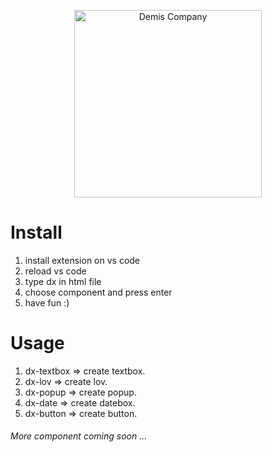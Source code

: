 <p align="center">
  <img width="300" alt="Demis Company" src="https://www.typescriptlang.org/assets/images/friends/Demis/logo.png">
</p>

# Install
1. install extension on vs code
2. reload vs code
3. type dx in html file
4. choose component and press enter
5. have fun :)

# Usage
1. dx-textbox => create textbox.
2. dx-lov => create lov.
3. dx-popup => create popup.
4. dx-date => create datebox.
5. dx-button => create button.

###### More component coming soon ...
